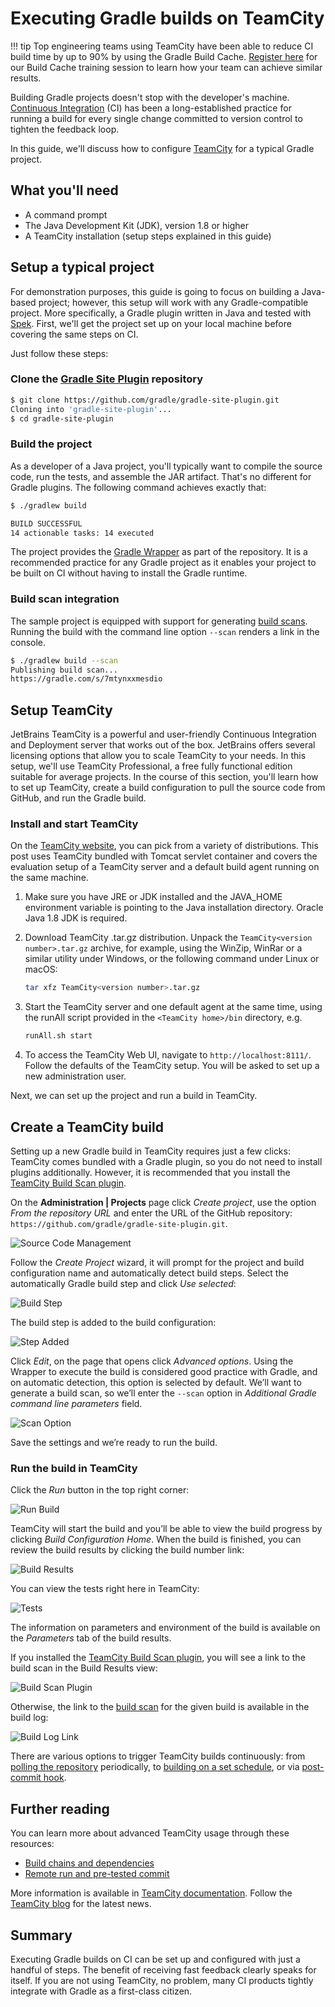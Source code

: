# Executing Gradle builds on TeamCity

!!! tip
     Top engineering teams using TeamCity have been able to reduce CI build time by up to 90% by using the Gradle Build Cache. [Register here](https://gradle.org/training/#build-cache-deep-dive) for our Build Cache training session to learn how your team can achieve similar results.

Building Gradle projects doesn't stop with the developer's machine. [Continuous Integration](https://en.wikipedia.org/wiki/Continuous_integration) (CI) has been a long-established practice for running a build for every single change committed to version control to tighten the feedback loop.

In this guide, we'll discuss how to configure [TeamCity](https://www.jetbrains.com/teamcity/) for a typical Gradle project.

## What you'll need

- A command prompt
- The Java Development Kit (JDK), version 1.8 or higher
- A TeamCity installation (setup steps explained in this guide)

## Setup a typical project

For demonstration purposes, this guide is going to focus on building a Java-based project; however, this setup will work with any Gradle-compatible project. More specifically, a Gradle plugin written in Java and tested with [Spek](https://www.spekframework.org/). First, we'll get the project set up on your local machine before covering the same steps on CI.

Just follow these steps:

### Clone the [Gradle Site Plugin](https://github.com/gradle/gradle-site-plugin) repository

```bash
$ git clone https://github.com/gradle/gradle-site-plugin.git
Cloning into 'gradle-site-plugin'...
$ cd gradle-site-plugin
```

### Build the project

As a developer of a Java project, you'll typically want to compile the source code, run the tests, and assemble the JAR artifact. That's no different for Gradle plugins. The following command achieves exactly that:

```bash
$ ./gradlew build

BUILD SUCCESSFUL
14 actionable tasks: 14 executed
```

The project provides the [Gradle Wrapper](gradle_wrapper.adoc#gradle_wrapper_reference) as part of the repository. It is a recommended practice for any Gradle project as it enables your project to be built on CI without having to install the Gradle runtime.

### Build scan integration

The sample project is equipped with support for generating [build scans](https://scans.gradle.com/). Running the build with the command line option `--scan` renders a link in the console.

```bash
$ ./gradlew build --scan
Publishing build scan...
https://gradle.com/s/7mtynxxmesdio
```

## Setup TeamCity

JetBrains TeamCity is a powerful and user-friendly Continuous Integration and Deployment server that works out of the box. JetBrains offers several licensing options that allow you to scale TeamCity to your needs. In this setup, we'll use TeamCity Professional, a free fully functional edition suitable for average projects. In the course of this section, you'll learn how to set up TeamCity, create a build configuration to pull the source code from GitHub, and run the Gradle build.

### Install and start TeamCity

On the [TeamCity website](https://www.jetbrains.com/teamcity/download/), you can pick from a variety of distributions. This post uses TeamCity bundled with Tomcat servlet container and covers the evaluation setup of a TeamCity server and a default build agent running on the same machine.

1. Make sure you have JRE or JDK installed and the JAVA_HOME environment variable is pointing to the Java installation directory. Oracle Java 1.8 JDK is required.
2. Download TeamCity .tar.gz distribution. Unpack the `TeamCity<version number>.tar.gz` archive, for example, using the WinZip, WinRar or a similar utility under Windows, or the following command under Linux or macOS:

    ```bash
    tar xfz TeamCity<version number>.tar.gz
    ```

3. Start the TeamCity server and one default agent at the same time, using the runAll script provided in the `<TeamCity home>/bin` directory, e.g.

    ```bash
    runAll.sh start
    ```

4. To access the TeamCity Web UI, navigate to `http://localhost:8111/`. Follow the defaults of the TeamCity setup. You will be asked to set up a new administration user.

Next, we can set up the project and run a build in TeamCity.

## Create a TeamCity build

Setting up a new Gradle build in TeamCity requires just a few clicks: TeamCity comes bundled with a Gradle plugin, so you do not need to install plugins additionally. However, it is recommended that you install the [TeamCity Build Scan plugin](https://plugins.jetbrains.com/plugin/9326-gradle-build-scan-integration).

On the **Administration | Projects** page click _Create project_, use the option _From the repository URL_ and enter the URL of the GitHub repository: `https://github.com/gradle/gradle-site-plugin.git`.

![Source Code Management](images/teamcity-create-project.png)

Follow the _Create Project_ wizard, it will prompt for the project and build configuration name and automatically detect build steps. Select the automatically Gradle build step and click _Use selected_:

![Build Step](images/teamcity-build-step.png)

The build step is added to the build configuration:

![Step Added](images/teamcity-step-added.png)

Click _Edit_, on the page that opens click _Advanced options_. Using the Wrapper to execute the build is considered good practice with Gradle, and on automatic detection, this option is selected by default. We’ll want to generate a build scan, so we’ll enter the `--scan` option in _Additional Gradle command line parameters_ field.

![Scan Option](images/teamcity-scan.png)

Save the settings and we’re ready to run the build.

### Run the build in TeamCity

Click the _Run_ button in the top right corner:

![Run Build](images/teamcity-step-upd.png)

TeamCity will start the build and you’ll be able to view the build progress by clicking _Build Configuration Home_. When the build is finished, you can review the build results by clicking the build number link:

![Build Results](images/teamcity-results.png)

You can view the tests right here in TeamCity:

![Tests](images/teamcity-tests.png)

The information on parameters and environment of the build is available on the _Parameters_ tab of the build results.

If you installed the [TeamCity Build Scan plugin](https://plugins.jetbrains.com/plugin/9326-gradle-build-scan-integration), you will see a link to the build scan in the Build Results view:

![Build Scan Plugin](images/teamcity-build-scan-plugin.png)

Otherwise, the link to the [build scan](https://scans.gradle.com) for the given build is available in the build log:

![Build Log Link](images/teamcity-log-link.png)

There are various options to trigger TeamCity builds continuously: from [polling the repository](https://www.jetbrains.com/help/teamcity/configuring-build-triggers.html) periodically, to [building on a set schedule](https://www.jetbrains.com/help/teamcity/configuring-schedule-triggers.html), or via [post-commit hook](https://www.jetbrains.com/help/teamcity/configuring-vcs-post-commit-hooks-for-teamcity.html).

## Further reading

You can learn more about advanced TeamCity usage through these resources:

- [Build chains and dependencies](https://www.jetbrains.com/help/teamcity/build-dependencies-setup.html)
- [Remote run and pre-tested commit](https://www.jetbrains.com/help/teamcity/pre-tested-delayed-commit.html)

More information is available in [TeamCity documentation](https://www.jetbrains.com/help/teamcity/teamcity-documentation.html). Follow the [TeamCity blog](https://blog.jetbrains.com/teamcity/) for the latest news.

## Summary

Executing Gradle builds on CI can be set up and configured with just a handful of steps. The benefit of receiving fast feedback clearly speaks for itself. If you are not using TeamCity, no problem, many CI products tightly integrate with Gradle as a first-class citizen.